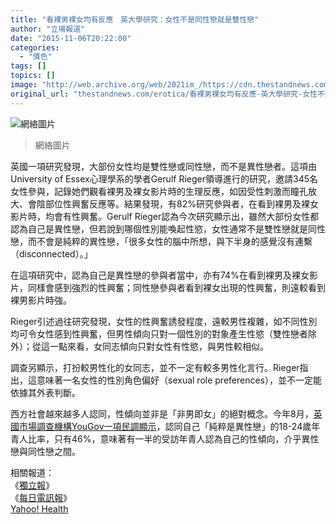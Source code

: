 ```yaml
---
title: "看裸男裸女均有反應　英大學研究：女性不是同性戀就是雙性戀"
author: "立場報道"
date: "2015-11-06T20:22:00"
categories:
  - "情色"
tags: []
topics: []
image: "http://web.archive.org/web/2021im_/https://cdn.thestandnews.com/media/photos/cache/les_M0Om5_1200x0.png"
original_url: "thestandnews.com/erotica/看裸男裸女均有反應-英大學研究-女性不是同性戀就是雙性戀"
---
```

![網絡圖片](http://web.archive.org/web/2021im_/https://cdn.thestandnews.com/media/photos/cache/les_M0Om5_1200x0.png)

> 網絡圖片

英國一項研究發現，大部份女性均是雙性戀或同性戀，而不是異性戀者。這項由University of Essex心理學系的學者Gerulf Rieger領導進行的研究，邀請345名女性參與，記錄她們觀看裸男及裸女影片時的生理反應，如因受性刺激而瞳孔放大、會陰部位性興奮反應等。結果發現，有82%研究參與者，在看到裸男及裸女影片時，均會有性興奮。Gerulf Rieger認為今次研究顯示出，雖然大部份女性都認為自己是異性戀，但若說到哪個性別能喚起性慾，女性通常不是雙性戀就是同性戀，而不會是純粹的異性戀，「很多女性的腦中所想，與下半身的感覺沒有連繫（disconnected）。」

在這項研究中，認為自己是異性戀的參與者當中，亦有74%在看到裸男及裸女影片，同樣會感到強烈的性興奮；同性戀參與者看到裸女出現的性興奮，則遠較看到裸男影片時強。

Rieger引述過往研究發現，女性的性興奮誘發程度，遠較男性複雜，如不同性別均可令女性感到性興奮，但男性傾向只對一個性別的對象產生性慾（雙性戀者除外）；從這一點來看，女同志傾向只對女性有性慾，與男性較相似。

調查另顯示，打扮較男性化的女同志，並不一定有較多男性化言行。Rieger指出，這意味著一名女性的性別角色偏好（sexual role preferences），並不一定能依據其外表判斷。

西方社會越來越多人認同，性傾向並非是「非男即女」的絕對概念。今年8月，[英國市場調查機構YouGov一項民調顯示](../../lgbtq/%E8%8B%B1%E8%AA%BF%E6%9F%A5-18-24%E6%AD%B2%E9%9D%92%E5%B9%B4-%E8%AA%8D%E7%82%BA%E8%87%AA%E5%B7%B1%E7%82%BA100-%E7%95%B0%E6%80%A7%E6%88%80%E8%80%85%E4%B8%8D%E8%B6%B3%E4%B8%80%E5%8D%8A/)，認同自己「純粹是異性戀」的18-24歲年青人比率，只有46%，意味著有一半的受訪年青人認為自己的性傾向，介乎異性戀與同性戀之間。

相關報道：  
《[獨立報](http://web.archive.org/web/20210628184402/http://www.independent.co.uk/life-style/love-sex/women-are-never-straight-they-are-either-gay-or-bisexual-study-suggests-a6723276.html)》  
《[每日電訊報](http://web.archive.org/web/20210628184402/http://www.telegraph.co.uk/news/uknews/11977121/Women-are-either-bisexual-or-gay-but-never-straight.html)》  
[Yahoo! Health](http://web.archive.org/web/20210628184402/https://www.yahoo.com/health/new-study-claims-women-are-mostly-bisexual-or-201445252.html)